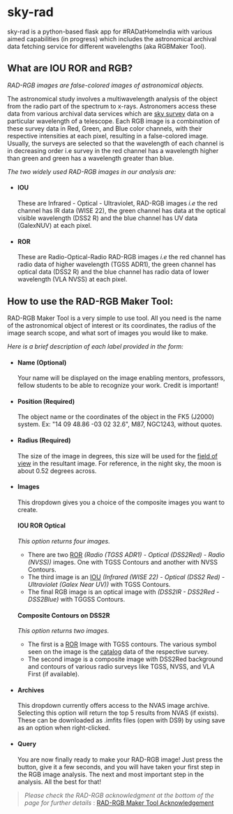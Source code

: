 # sky-rad
sky-rad is a python-based flask app for #RADatHomeIndia with various aimed capabilities (in progress) which includes the astronomical archival data fetching service for different wavelengths (aka RGBMaker Tool).

## What are IOU ROR and RGB?
_RAD-RGB images are false-colored images of astronomical objects._

The astronomical study involves a multiwavelength analysis of the object from the radio part of the spectrum to x-rays. Astronomers access these data from various archival data services which are [sky survey](https://en.wikipedia.org/wiki/Astronomical_survey) data on a particular wavelength of a telescope. Each RGB image is a combination of these survey data in Red, Green, and Blue color channels, with their respective intensities at each pixel, resulting in a false-colored image. Usually, the surveys are selected so that the wavelength of each channel is in decreasing order i.e survey in the red channel has a wavelength higher than green and green has a wavelength greater than blue.

_The two widely used RAD-RGB images in our analysis are:_
+ #### IOU
  These are Infrared - Optical - Ultraviolet, RAD-RGB images _i.e_ the red channel has IR data (WISE 22), the green channel has data at the optical visible wavelength (DSS2 R) and the blue channel has UV data (GalexNUV) at each pixel.
+ #### ROR
  These are Radio-Optical-Radio RAD-RGB images _i.e_ the red channel has radio data of higher wavelength (TGSS ADR1), the green channel has optical data (DSS2 R) and the blue channel has radio data of lower wavelength (VLA NVSS) at each pixel.

## How to use the RAD-RGB Maker Tool:
RAD-RGB Maker Tool is a very simple to use tool. All you need is the name of the astronomical object of interest or its coordinates, the radius of the image search scope, and what sort of images you would like to make.

_Here is a brief description of each label provided in the form:_

+ #### Name (Optional)
  Your name will be displayed on the image enabling mentors, professors, fellow students to be able to recognize your work. Credit is important!

+ #### Position (Required)
  The object name or the coordinates of the object in the FK5 (J2000) system. Ex: "14 09 48.86 -03 02 32.6", M87, NGC1243, without quotes.

+ #### Radius (Required)
  The size of the image in degrees, this size will be used for the [field of view](https://en.wikipedia.org/wiki/Field_of_view) in the resultant image. For reference, in the night sky, the moon is about 0.52 degrees across.

+ #### Images
  This dropdown gives you a choice of the composite images you want to create. 

  #### IOU ROR Optical
  
    _This option returns four images._
    + There are two [ROR](#what-is-iou-ror-and-rgb) _(Radio (TGSS ADR1) - Optical (DSS2Red) - Radio (NVSS))_ images. One with TGSS Contours and another with NVSS Contours. 
    + The third image is an [IOU](#what-is-iou-ror-and-rgb) _(Infrared (WISE 22) - Optical (DSS2 Red) - Ultraviolet (Galex Near UV))_ with TGSS Contours. 
    + The final RGB image is an optical image with _(DSS2IR - DSS2Red - DSS2Blue)_ with TGGSS Contours. 
  
  #### Composite Contours on DSS2R
  
    _This option returns two images._
    + The first is a [ROR](#what-is-iou-ror-and-rgb) Image with TGSS contours. The various symbol seen on the image is the [catalog](https://en.wikipedia.org/wiki/Astronomical_catalog) data of the respective survey.
    + The second image is a composite image with DSS2Red background and contours of various radio surveys like TGSS, NVSS, and VLA First (if available).

  
+ #### Archives 
  This dropdown currently offers access to the NVAS image archive. Selecting this option will return the top 5 results from NVAS (if exists). These can be downloaded as .imfits files (open with DS9) by using save as an option when right-clicked.

+ #### Query 
  You are now finally ready to make your RAD-RGB image! Just press the button, give it a few seconds, and you will have taken your first step in the RGB image analysis. The next and most important step in the analysis. All the best for that! 

> _Please check the RAD-RGB acknowledgment at the bottom of the page for further details_ : [RAD-RGB Maker Tool Acknowledgement](https://docs.google.com/document/d/1U5nkmCKOlgnDk4pO7d7HKj_OidH9IvXNfW9AojBc-s0/edit)